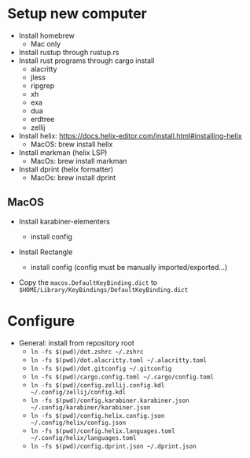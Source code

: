 # Setup new computer

- Install homebrew
  * Mac only
- Install rustup through rustup.rs
- Install rust programs through cargo install
  * alacritty
  * jless
  * ripgrep
  * xh
  * exa
  * dua
  * erdtree
  * zellij
- Install helix: https://docs.helix-editor.com/install.html#installing-helix
  * MacOS: brew install helix
- Install markman (helix LSP)
  * MacOs: brew install markman
- Install dprint (helix formatter)
  * MacOs: brew install dprint

## MacOS

- Install karabiner-elementers
  - install config
- Install Rectangle
  - install config
  (config must be manually imported/exported...)

- Copy the `macos.DefaultKeyBinding.dict` to `$HOME/Library/KeyBindings/DefaultKeyBinding.dict`

# Configure 

- General: install from repository root
  * `ln -fs $(pwd)/dot.zshrc ~/.zshrc`  
  * `ln -fs $(pwd)/dot.alacritty.toml ~/.alacritty.toml`  
  * `ln -fs $(pwd)/dot.gitconfig ~/.gitconfig`  
  * `ln -fs $(pwd)/cargo.config.toml ~/.cargo/config.toml`  
  * `ln -fs $(pwd)/config.zellij.config.kdl ~/.config/zellij/config.kdl`  
  * `ln -fs $(pwd)/config.karabiner.karabiner.json ~/.config/karabiner/karabiner.json`  
  * `ln -fs $(pwd)/config.helix.config.json ~/.config/helix/config.json`  
  * `ln -fs $(pwd)/config.helix.languages.toml ~/.config/helix/languages.toml`  
  * `ln -fs $(pwd)/config.dprint.json ~/.dprint.json`  
